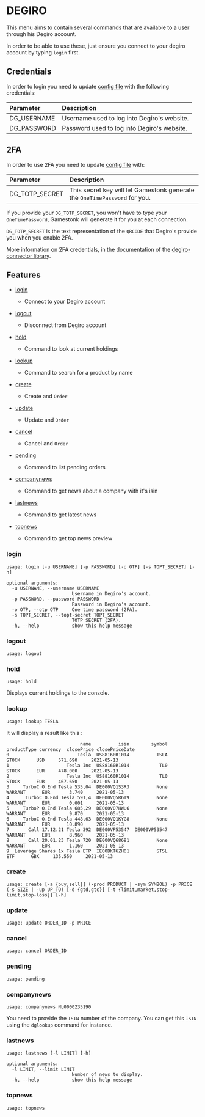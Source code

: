 # DEGIRO

This menu aims to contain several commands that are available to a user through his Degiro account.

In order to be able to use these, just ensure you connect to your degiro account by typing `login` first.

## Credentials

In order to login you need to update [config file](/gamestonk_terminal/config_terminal.py) with the following credentials:

| Parameter | Description |
| :--- | :--- |
| DG_USERNAME | Username used to log into Degiro's website. |
| DG_PASSWORD | Password used to log into Degiro's website. |

## 2FA

In order to use 2FA you need to update [config file](/gamestonk_terminal/config_terminal.py) with:

| Parameter | Description |
| :--- | :--- |
| DG_TOTP_SECRET | This secret key will let Gamestonk generate the `OneTimePassword` for you. |

If you provide your `DG_TOTP_SECRET`, you won't have to type your `OneTimePassword`, Gamestonk will generate it for you at each connection.

`DG_TOTP_SECRET` is the text representation of the `QRCODE` that Degiro's provide you when you enable 2FA.

More information on 2FA credentials, in the documentation of the [degiro-connector library](https://github.com/Chavithra/degiro-connector).

## Features

* [login](#login)
    * Connect to your Degiro account
* [logout](#login)
    * Disconnect from Degiro account

* [hold](#hold)
    * Command to look at current holdings
* [lookup](#lookup)
    * Command to search for a product by name

* [create](#create)
    * Create and `Order`
* [update](#update)
    * Update and `Order`
* [cancel](#cancel)
    * Cancel and `Order`
* [pending](#pending)
    * Command to list pending orders

* [companynews](#companynews)
    * Command to get news about a company with it's isin
* [lastnews](#lastnews)
    * Command to get latest news
* [topnews](#topnews)
    * Command to get top news preview


### login <a name="login"></a>
````
usage: login [-u USERNAME] [-p PASSWORD] [-o OTP] [-s TOPT_SECRET] [-h]

optional arguments:
  -u USERNAME, --username USERNAME
                        Username in Degiro's account.
  -p PASSWORD, --password PASSWORD
                        Password in Degiro's account.
  -o OTP, --otp OTP     One time password (2FA).
  -s TOPT_SECRET, --topt-secret TOPT_SECRET
                        TOTP SECRET (2FA).
  -h, --help            show this help message
````

### logout <a name="logout"></a>
````
usage: logout
````


### hold <a name="hold"></a>
````
usage: hold
````

Displays current holdings to the console.

### lookup <a name="lookup"></a>
````
usage: lookup TESLA
````

It will display a result like this :
```
                           name          isin        symbol productType currency  closePrice closePriceDate
0                         Tesla  US88160R1014          TSLA       STOCK      USD     571.690     2021-05-13
1                     Tesla Inc  US88160R1014           TL0       STOCK      EUR     478.000     2021-05-13
2                     Tesla Inc  US88160R1014           TL0       STOCK      EUR     467.650     2021-05-13
3     TurboC O.End Tesla 535,04  DE000VQ1S3R3          None     WARRANT      EUR       3.740     2021-05-13
4      TurboC O.End Tesla 591,4  DE000VQ5R6T9          None     WARRANT      EUR       0.001     2021-05-13
5     TurboP O.End Tesla 685,29  DE000VQ7HWU6          None     WARRANT      EUR       9.870     2021-05-13
6     TurboC O.End Tesla 448,63  DE000VQ1KYG8          None     WARRANT      EUR      10.890     2021-05-13
7       Call 17.12.21 Tesla 392  DE000VP53547  DE000VP53547     WARRANT      EUR       8.960     2021-05-13
8       Call 20.01.23 Tesla 720  DE000VQ68691          None     WARRANT      EUR       1.160     2021-05-13
9  Leverage Shares 1x Tesla ETP  IE00BKT6ZH01          STSL         ETF      GBX     135.550     2021-05-13
```


### create <a name="create"></a>
````
usage: create [-a {buy,sell}] (-prod PRODUCT | -sym SYMBOL) -p PRICE (-s SIZE | -up UP_TO) [-d {gtd,gtc}] [-t {limit,market,stop-limit,stop-loss}] [-h]
````

### update <a name="update"></a>
````
usage: update ORDER_ID -p PRICE
````

### cancel <a name="cancel"></a>
````
usage: cancel ORDER_ID
````

### pending <a name="pending"></a>
````
usage: pending
````


### companynews <a name="companynews"></a>
````
usage: companynews NL0000235190
````

You need to provide the `ISIN` number of the company.
You can get this `ISIN` using the `dglookup` command for instance.

### lastnews <a name="lastnews"></a>
````
usage: lastnews [-l LIMIT] [-h]

optional arguments:
  -l LIMIT, --limit LIMIT
                        Number of news to display.
  -h, --help            show this help message
````

### topnews <a name="topnews"></a>
````
usage: topnews
````
